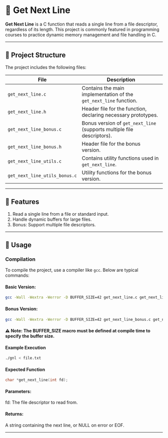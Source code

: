 # 📜 Get Next Line

**Get Next Line** is a C function that reads a single line from a file descriptor, regardless of its length. This project is commonly featured in programming courses to practice dynamic memory management and file handling in C.

---

## 📂 Project Structure

The project includes the following files:

| File                        | Description                                                                |
|-----------------------------|----------------------------------------------------------------------------|
| `get_next_line.c`           | Contains the main implementation of the `get_next_line` function.          |
| `get_next_line.h`           | Header file for the function, declaring necessary prototypes.              |
| `get_next_line_bonus.c`     | Bonus version of `get_next_line` (supports multiple file descriptors).      |
| `get_next_line_bonus.h`     | Header file for the bonus version.                                         |
| `get_next_line_utils.c`     | Contains utility functions used in `get_next_line`.                        |
| `get_next_line_utils_bonus.c` | Utility functions for the bonus version.                                 |

---

## 🚀 Features

1. Read a single line from a file or standard input.
2. Handle dynamic buffers for large files.
3. Bonus: Support multiple file descriptors.

---

## 🔧 Usage

### Compilation

To compile the project, use a compiler like `gcc`. Below are typical commands:

#### Basic Version:
```bash
gcc -Wall -Wextra -Werror -D BUFFER_SIZE=42 get_next_line.c get_next_line_utils.c -o gnl
```
#### Bonus Version:
```bash
gcc -Wall -Wextra -Werror -D BUFFER_SIZE=42 get_next_line_bonus.c get_next_line_utils_bonus.c -o gnl_bonus
```
#### ⚠️ Note: The BUFFER_SIZE macro must be defined at compile time to specify the buffer size.

#### Example Execution
```bash
./gnl < file.txt
```
#### Expected Function
```c
char *get_next_line(int fd);
```
#### Parameters:
fd: The file descriptor to read from.
#### Returns:
A string containing the next line, or NULL on error or EOF.

---

